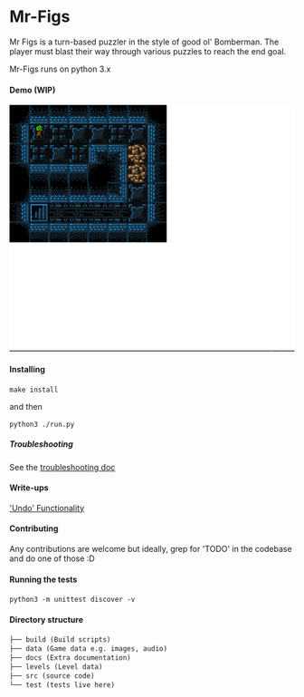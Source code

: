 # Mr-Figs

Mr Figs is a turn-based puzzler in the style of good ol' Bomberman.
The player must blast their way through various puzzles to reach the end goal.

Mr-Figs runs on python 3.x

#### Demo (WIP)

![alt text](figDemo.gif)

#### Installing

```
make install
```

and then

```
python3 ./run.py
```

##### Troubleshooting

See the [troubleshooting doc](./docs/troubleshooting.md)

#### Write-ups

['Undo' Functionality](https://joereynoldsaudio.com/2018/06/12/undo-in-pygame.html)

#### Contributing

Any contributions are welcome but ideally, grep for 'TODO'
in the codebase and do one of those :D

#### Running the tests

```
python3 -m unittest discover -v
```

#### Directory structure

```
├── build (Build scripts)
├── data (Game data e.g. images, audio)
├── docs (Extra documentation)
├── levels (Level data)
├── src (source code)
└── test (tests live here)
```
